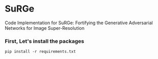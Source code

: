 # SuRGe
Code Implementation for SuRGe: Fortifying the Generative Adversarial Networks for Image Super-Resolution

<h3>First, Let's install the packages</h3>
  
```
pip install -r requirements.txt
```
